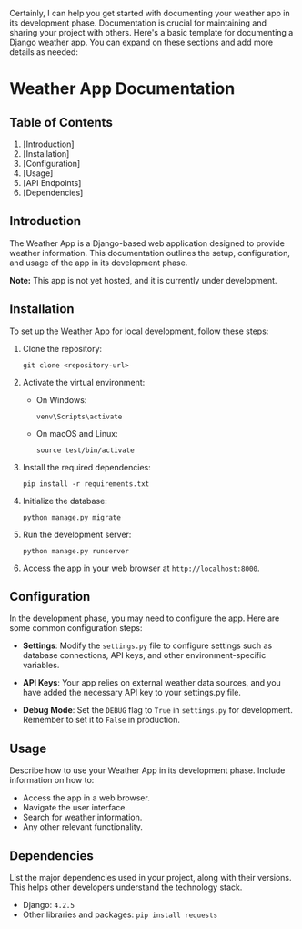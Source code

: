 Certainly, I can help you get started with documenting your weather app in its development phase. Documentation is crucial for maintaining and sharing your project with others. Here's a basic template for documenting a Django weather app. You can expand on these sections and add more details as needed:

# Weather App Documentation

## Table of Contents

1. [Introduction]
2. [Installation]
3. [Configuration]
4. [Usage]
5. [API Endpoints]
6. [Dependencies]

## Introduction

The Weather App is a Django-based web application designed to provide weather information. This documentation outlines the setup, configuration, and usage of the app in its development phase.

**Note:** This app is not yet hosted, and it is currently under development.

## Installation

To set up the Weather App for local development, follow these steps:

1. Clone the repository:

   ```
   git clone <repository-url>
   ```
   
2. Activate the virtual environment:

   - On Windows:

     ```
     venv\Scripts\activate
     ```

   - On macOS and Linux:

     ```
     source test/bin/activate
     ```

3. Install the required dependencies:

   ```
   pip install -r requirements.txt
   ```

4. Initialize the database:

   ```
   python manage.py migrate
   ```

5. Run the development server:

   ```
   python manage.py runserver
   ```

6. Access the app in your web browser at `http://localhost:8000`.

## Configuration

In the development phase, you may need to configure the app. Here are some common configuration steps:

- **Settings**: Modify the `settings.py` file to configure settings such as database connections, API keys, and other environment-specific variables.

- **API Keys**: Your app relies on external weather data sources, and you have added the necessary API key to your settings.py file.

- **Debug Mode**: Set the `DEBUG` flag to `True` in `settings.py` for development. Remember to set it to `False` in production.

## Usage

Describe how to use your Weather App in its development phase. Include information on how to:

- Access the app in a web browser.
- Navigate the user interface.
- Search for weather information.
- Any other relevant functionality.


## Dependencies

List the major dependencies used in your project, along with their versions. This helps other developers understand the technology stack.

- Django: `4.2.5`
- Other libraries and packages: `pip install requests`

